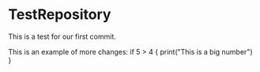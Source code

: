 # TestRepository

This is a test for our first commit.


This is an example of more changes:
if 5 > 4 {
    print("This is a big number")
}
